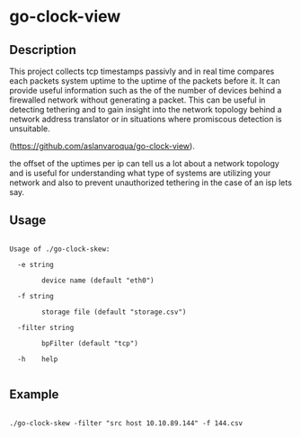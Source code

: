 # go-clock-view
## Description

This project collects tcp timestamps passivly and in real time compares each packets system uptime to the uptime of the packets before it. It can provide useful information such as the of the number of devices behind a firewalled network without generating a packet. This can be useful in detecting tethering and to gain insight into the network topology behind a network address translator or in situations where promiscous detection is unsuitable. 

(https://github.com/aslanvaroqua/go-clock-view).

the offset of the uptimes per ip can tell us a lot about a network topology and is useful for understanding what type of systems are utilizing your network and also to prevent unauthorized tethering in the case of an isp lets say.  

## Usage
<pre><code>
Usage of ./go-clock-skew:<br>
  -e string<br>
    	device name (default "eth0")<br>
  -f string<br>
    	storage file (default "storage.csv")<br>
  -filter string<br>
    	bpFilter (default "tcp")<br>
  -h	help<br>
</pre></code>
## Example
<pre><code>
./go-clock-skew -filter "src host 10.10.89.144" -f 144.csv
</pre></code>
